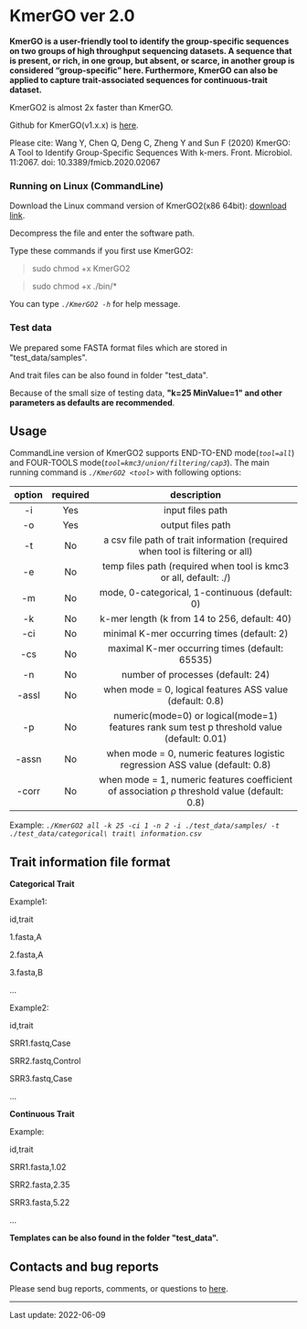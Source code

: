# KmerGO ver 2.0

**KmerGO is a user-friendly tool to identify the group-specific sequences on two groups of high throughput sequencing datasets. A sequence that is present, or rich, in one group, but absent, or scarce, in another group is considered “group-specific” here. Furthermore, KmerGO can also be applied to capture trait-associated sequences for continuous-trait dataset.**

KmerGO2 is almost 2x faster than KmerGO.

Github for KmerGO(v1.x.x) is [here](https://github.com/ChnMasterOG/KmerGO).

Please cite: Wang Y, Chen Q, Deng C, Zheng Y and Sun F (2020) KmerGO: A Tool to Identify Group-Specific Sequences With k-mers. Front. Microbiol. 11:2067. doi: 10.3389/fmicb.2020.02067

### Running on Linux (CommandLine)

Download the Linux command version of KmerGO2(x86 64bit): [download link](https://github.com/ChnMasterOG/KmerGO2/releases/download/v2.0.1/KmerGO2_for_linux_x64.zip).

Decompress the file and enter the software path.

Type these commands if you first use KmerGO2:

> sudo chmod +x KmerGO2

> sudo chmod +x ./bin/*

You can type *`./KmerGO2 -h`* for help message.

### Test data

We prepared some FASTA format files which are stored in "test_data/samples".

And trait files can be also found in folder "test_data".

Because of the small size of testing data, **"k=25 MinValue=1" and other parameters as defaults are recommended**.

## Usage

CommandLine version of KmerGO2 supports END-TO-END mode(*`tool=all`*) and FOUR-TOOLS mode(*`tool=kmc3/union/filtering/cap3`*). The main running command is *`./KmerGO2 <tool>`* with following options:

option | required | description 
:----: | :------: | :---------:  
-i     | Yes      | input files path 
-o     | Yes      | output files path 
-t     | No       | a csv file path of trait information (required when tool is filtering or all) 
-e     | No       | temp files path (required when tool is kmc3 or all, default: ./) 
-m     | No       | mode, 0-categorical, 1-continuous (default: 0) 
-k     | No       | k-mer length (k from 14 to 256, default: 40) 
-ci    | No       | minimal K-mer occurring times (default: 2) 
-cs    | No       | maximal K-mer occurring times (default: 65535) 
-n     | No       | number of processes (default: 24) 
-assl  | No       | when mode = 0, logical features ASS value (default: 0.8) 
-p     | No       | numeric(mode=0) or logical(mode=1) features rank sum test p threshold value (default: 0.01) 
-assn  | No       | when mode = 0, numeric features logistic regression ASS value (default: 0.8) 
-corr  | No       | when mode = 1, numeric features coefficient of association ρ threshold value (default: 0.8) 

Example: *`./KmerGO2 all -k 25 -ci 1 -n 2 -i ./test_data/samples/ -t ./test_data/categorical\ trait\ information.csv`*

## Trait information file format

**Categorical Trait**

Example1:

id,trait

1.fasta,A

2.fasta,A

3.fasta,B

...

Example2:

id,trait

SRR1.fastq,Case

SRR2.fastq,Control

SRR3.fastq,Case

...

**Continuous Trait**

Example:

id,trait

SRR1.fasta,1.02

SRR2.fasta,2.35

SRR3.fasta,5.22

...

**Templates can be also found in the folder "test_data".**

## Contacts and bug reports

Please send bug reports, comments, or questions to [here](https://github.com/ChnMasterOG/KmerGO2/issues).

----------

Last update: 2022-06-09
